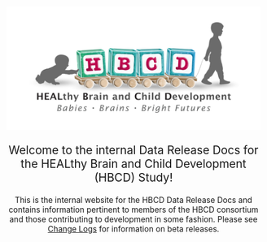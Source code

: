 <p align="center">
<img src="images/logo_HBCD_final.png" alt="logo" width="500"/>
</p>

<p style="text-align: center; font-size: 1.6em">Welcome to the internal Data Release Docs for the HEALthy Brain and Child Development (HBCD) Study!</p>

<p style="text-align: center; font-size: 1.1em">This is the internal website for the HBCD Data Release Docs and contains information pertinent to members of the HBCD consortium and those contributing to development in some fashion. Please see <a href="../changelog/pending">Change Logs</a> for information on beta releases.</p>